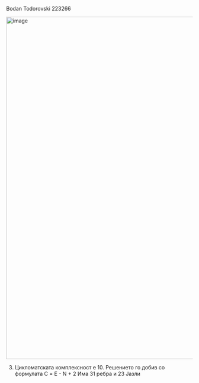 Bodan Todorovski 223266

<img width="925" alt="image" src="https://github.com/todorovskib-19/SI_2024_lab2_223266/assets/166996867/eaa4dbcb-d36a-4fd0-8ae5-a429ecdbf3f0">


3. Цикломатската комплексност е 10. Решението го добив со формулата C = E - N + 2
   Има 31 ребра и 23 Јазли
